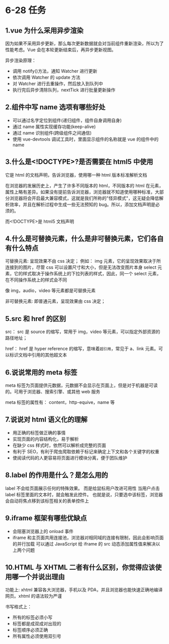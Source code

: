 # 6-28 任务

## 1.vue 为什么采用异步渲染

因为如果不采用异步更新，那么每次更新数据就会对当前组件重新渲染，所以为了性能考虑。Vue 会在本轮更新结束后，再异步更新视图。

异步渲染原理：

- 调用 notify()方法，通知 Watcher 进行更新
- 依次调用 Watcher 的 update 方法
- 对 Watcher 进行去重操作，然后放入到队列中
- 执行完后异步清除队列，nextTick 进行批量更新操作

## 2.组件中写 name 选项有哪些好处

- 可以通过名字定位到组件(递归组件，组件自身调用自身)
- 通过 name 属性实现缓存功能(keep-alive)
- 通过 name 识别组件(跨级组件之间通信)
- 使用 vue-devtools 调试工具时，里面显示组件的名称就是 vue 的组件中的 name

## 3.什么是<!DOCTYPE>?是否需要在 html5 中使用

它是 html 的文档声明，告诉浏览器，使用哪一种 html 版本标准解析文档

在浏览器的发展历史上，产生了许多不同版本的 html，不同版本的 html 在元素，属性上略有差异。如果没有提前告诉浏览器，浏览器就不知道使用哪种标准，大部分浏览器将会开启最大兼容模式，这就是我们所称的"怪异模式"，这无疑会降低解析效率，并且在解析过程中生成一些无法预知的 bug。所以，添加文档声明是必须的。

而<!DOCTYPE>是 html5 文档声明

## 4.什么是可替换元素，什么是非可替换元素，它们各自有什么特点

可替换元素:
呈现效果不由 css 决定；
例如：
img 元素，它的呈现效果取决于所连接到的图片，尽管 css 可以设置尺寸和大小，但是无法改变图片本身
select 元素，它的样式取决于操作系统上的下拉列表的样式，因此，同一个 select 元素，在不同操作系统上的样式会不同

像 img，audio，video 等元素都是可替换元素

非可替换元素:
即普通元素，呈现效果由 css 决定；

## 5.src 和 href 的区别

src：
src 是 source 的缩写，常用于 img，video 等元素，可以指定外部资源的路径地址；

href：
href 是 hyper reference 的缩写，意味着`超引用`，常见于 a、link 元素。可以标识文档中引用的其他超文本

## 6.说说常用的 meta 标签

meta 标签为页面提供元数据，元数据不会显示在页面上，但是对于机器是可读的。可用于浏览器、搜索引擎、或其他 web 服务

meta 标签的属性有：
content，http-equive，name 等

## 7.说说对 html 语义化的理解

- 用正确的标签做正确的事情
- 实现页面的内容结构化，易于解析
- 在缺少 css 样式时，依然可以解析成完整的页面
- 有利于 SEO，有利于爬虫爬取依赖于标记来确定上下文和各个关键字的权重
- 使阅读代码的人更容易将页面进行模块分离，便于团队维护

## 8.label 的作用是什么？是怎么用的

label 不会给页面展示任何的特殊效果。
而是给鼠标用户改进可用性
当用户点击 label 标签里面的文本时，就会触发此控件。
也就是说，只要选中该标签，浏览器会自动将焦点移到该标签相关的表单控件上

## 9.iframe 框架有哪些优缺点

- 会阻塞浏览器上的 onload 事件
- iframe 和主页面共用连接池，浏览器对相同域的连接有限制，因此会影响页面的并行加载
  可以通过 JavaScript 给 iframe 的 src 动态添加属性值来解决以上两个问题

## 10.HTML 与 XHTML 二者有什么区别，你觉得应该使用哪一个并说出理由

功能上:
xhtml 兼容各大浏览器，手机以及 PDA，并且浏览器也能快速正确地编译网页。xhtml 的语法较为严谨

书写格式上：

- 所有的标签必须小写
- 标签都是成双成对出现的
- 标签顺序必须正确
- 所有属性必须使用双引号
